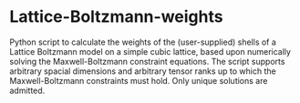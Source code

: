 # Lattice-Boltzmann-weights
Python script to calculate the weights of the (user-supplied) shells of a Lattice Boltzmann model on a simple cubic lattice, based upon numerically solving the Maxwell-Boltzmann constraint equations. The script supports arbitrary spacial dimensions and arbitrary tensor ranks up to which the Maxwell-Boltzmann constraints must hold. Only unique solutions are admitted.
